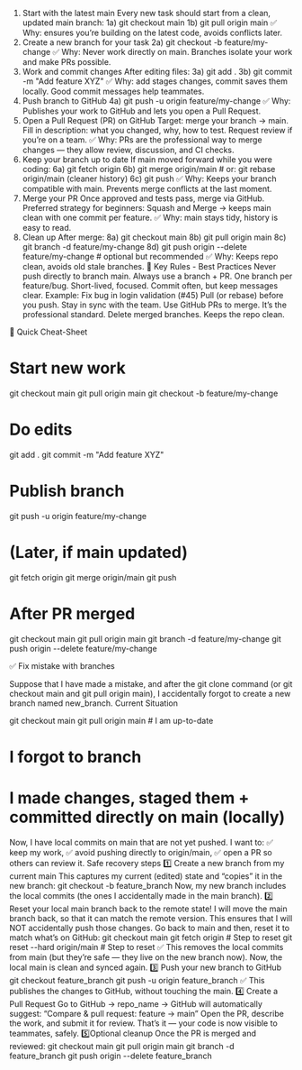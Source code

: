 1) Start with the latest main
Every new task should start from a clean, updated main branch:
1a)  git checkout main
1b)  git pull origin main
✅ Why: ensures you’re building on the latest code, avoids conflicts later.
2) Create a new branch for your task
2a)  git checkout -b feature/my-change
✅ Why: Never work directly on main. Branches isolate your work and make PRs possible.
3) Work and commit changes
After editing files:
3a)  git add .
3b)  git commit -m "Add feature XYZ"
✅ Why: add stages changes, commit saves them locally. Good commit messages help teammates.
4) Push branch to GitHub
4a)  git push -u origin feature/my-change
✅ Why: Publishes your work to GitHub and lets you open a Pull Request.
5) Open a Pull Request (PR) on GitHub
Target: merge your branch → main.
Fill in description: what you changed, why, how to test.
Request review if you’re on a team.
✅ Why: PRs are the professional way to merge changes — they allow review, discussion, and CI checks.
6) Keep your branch up to date
If main moved forward while you were coding:
6a)  git fetch origin
6b)  git merge origin/main   # or: git rebase origin/main (cleaner history)
6c)  git push
✅ Why: Keeps your branch compatible with main. Prevents merge conflicts at the last moment.
7) Merge your PR
Once approved and tests pass, merge via GitHub.
Preferred strategy for beginners: Squash and Merge → keeps main clean with one commit per feature.
✅ Why: main stays tidy, history is easy to read.
8) Clean up
After merge:
8a)  git checkout main
8b)  git pull origin main
8c)  git branch -d feature/my-change
8d)  git push origin --delete feature/my-change   # optional but recommended
✅ Why: Keeps repo clean, avoids old stale branches.
🧠 Key Rules - Best Practices
Never push directly to branch main. Always use a branch + PR.
One branch per feature/bug. Short-lived, focused.
Commit often, but keep messages clear.
Example: Fix bug in login validation (#45)
Pull (or rebase) before you push. Stay in sync with the team.
Use GitHub PRs to merge. It’s the professional standard.
Delete merged branches. Keeps the repo clean.

🔑 Quick Cheat-Sheet
# Start new work
git checkout main
git pull origin main
git checkout -b feature/my-change

# Do edits
git add .
git commit -m "Add feature XYZ"

# Publish branch
git push -u origin feature/my-change

# (Later, if main updated)
git fetch origin
git merge origin/main
git push

# After PR merged
git checkout main
git pull origin main
git branch -d feature/my-change
git push origin --delete feature/my-change


✅ Fix mistake with branches

Suppose that I have made a mistake, and after the git clone command (or git checkout main and git pull origin main), I accidentally forgot to create a new branch named new_branch. 
Current Situation

git checkout main
git pull origin main   		# I am up-to-date
# I forgot to branch
# I made changes, staged them + committed directly on main (locally)

Now, I have local commits on main that are not yet pushed. I want to:
 ✅ keep my work,
 ✅ avoid pushing directly to origin/main,
 ✅ open a PR so others can review it.
Safe recovery steps
1️⃣ Create a new branch from my current main
This captures my current (edited) state and “copies” it in the new branch:
git checkout -b feature_branch
Now, my new branch includes the local commits (the ones I accidentally made in the main branch).
2️⃣ Reset your local main branch back to the remote state!
I will move the main branch back, so that it can match the remote version. This ensures that I will NOT accidentally push those changes.
Go back to main and then, reset it to match what’s on GitHub:
git checkout main
git fetch origin					# Step to reset
git reset --hard origin/main		# Step to reset
✅ This removes the local commits from main (but they’re safe — they live on the new branch now).  Now, the local main is clean and synced again.
3️⃣ Push your new branch to GitHub
git checkout feature_branch
git push -u origin feature_branch
✅ This publishes the changes to GitHub, without touching the main.
4️⃣ Create a Pull Request
Go to GitHub → repo_name → GitHub will automatically suggest:
“Compare & pull request: feature → main”
Open the PR, describe the work, and submit it for review.
 That’s it — your code is now visible to teammates, safely.
5️⃣Optional cleanup
Once the PR is merged and reviewed:
git checkout main
git pull origin main
git branch -d feature_branch
git push origin --delete feature_branch


